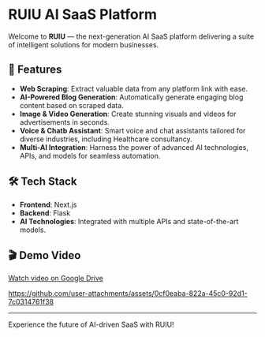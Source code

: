 # RUIU AI SaaS Platform

Welcome to **RUIU** — the next-generation AI SaaS platform delivering a suite of intelligent solutions for modern businesses.

## 🚀 Features

- **Web Scraping**: Extract valuable data from any platform link with ease.
- **AI-Powered Blog Generation**: Automatically generate engaging blog content based on scraped data.
- **Image & Video Generation**: Create stunning visuals and videos for advertisements in seconds.
- **Voice & Chatb Assistant**: Smart voice and chat assistants tailored for diverse industries, including Healthcare consultancy.
- **Multi-AI Integration**: Harness the power of advanced AI technologies, APIs, and models for seamless automation.

## 🛠️ Tech Stack

- **Frontend**: Next.js
- **Backend**: Flask
- **AI Technologies**: Integrated with multiple APIs and state-of-the-art models.

## 🎬 Demo Video

<!-- [![Watch the Demo](https://img.youtube.com/vi/your-video-id/hqdefault.jpg)](https://www.youtube.com/watch?v=your-video-id) -->

[Watch video on Google Drive](https://drive.google.com/file/d/1QwdzqxKIEzlxbDfCbc3aJXhi0QnHYa_t/view)


https://github.com/user-attachments/assets/0cf0eaba-822a-45c0-92d1-7c0314761f38


---

Experience the future of AI-driven SaaS with RUIU!
